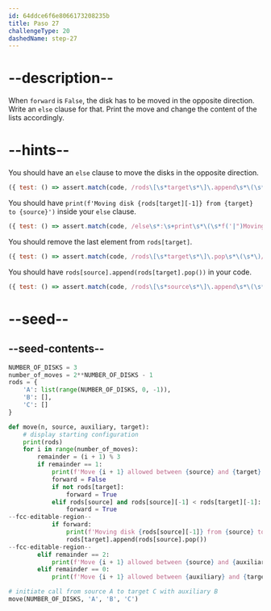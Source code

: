 ```yaml
---
id: 64ddce6f6e8066173208235b
title: Paso 27
challengeType: 20
dashedName: step-27
---
```


# --description--

When `forward` is `False`, the disk has to be moved in the opposite direction. Write an `else` clause for that. Print the move and change the content of the lists accordingly.

# --hints--

You should have an `else` clause to move the disks in the opposite direction.

```js
({ test: () => assert.match(code, /rods\[\s*target\s*\]\.append\s*\(\s*rods\[\s*source\s*\]\.pop\s*\(\s*\)\s*\)\s+else\s*:/) })
```

You should have `print(f'Moving disk {rods[target][-1]} from {target} to {source}')` inside your `else` clause.

```js
({ test: () => assert.match(code, /else\s*:\s+print\s*\(\s*f('|")Moving\sdisk\s\{\s*rods\[\s*target\s*\]\[\s*-\s*1\s*\]\s*\}\sfrom\s\{\s*target\s*\}\sto\s\{\s*source\s*\}\1\s*\)/) })
```

You should remove the last element from `rods[target]`.

```js
({ test: () => assert.match(code, /rods\[\s*target\s*\]\.pop\s*\(\s*\)/) })
```

You should have `rods[source].append(rods[target].pop())` in your code.

```js
({ test: () => assert.match(code, /rods\[\s*source\s*\]\.append\s*\(\s*rods\[\s*target\s*\]\.pop\s*\(\s*\)\s*\)/) })
```

# --seed--

## --seed-contents--

```py
NUMBER_OF_DISKS = 3
number_of_moves = 2**NUMBER_OF_DISKS - 1
rods = {
    'A': list(range(NUMBER_OF_DISKS, 0, -1)),
    'B': [],
    'C': []
}

def move(n, source, auxiliary, target):
    # display starting configuration
    print(rods)
    for i in range(number_of_moves):
        remainder = (i + 1) % 3
        if remainder == 1:
            print(f'Move {i + 1} allowed between {source} and {target}')
            forward = False
            if not rods[target]:
                forward = True
            elif rods[source] and rods[source][-1] < rods[target][-1]:
                forward = True
--fcc-editable-region--                
            if forward:
                print(f'Moving disk {rods[source][-1]} from {source} to {target}')
                rods[target].append(rods[source].pop())
--fcc-editable-region--
        elif remainder == 2:
            print(f'Move {i + 1} allowed between {source} and {auxiliary}')
        elif remainder == 0:
            print(f'Move {i + 1} allowed between {auxiliary} and {target}')

# initiate call from source A to target C with auxiliary B
move(NUMBER_OF_DISKS, 'A', 'B', 'C')
```
